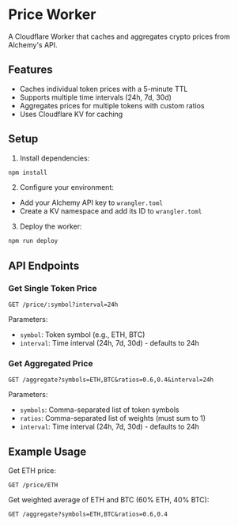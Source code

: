 # Price Worker

A Cloudflare Worker that caches and aggregates crypto prices from Alchemy's API.

## Features

- Caches individual token prices with a 5-minute TTL
- Supports multiple time intervals (24h, 7d, 30d)
- Aggregates prices for multiple tokens with custom ratios
- Uses Cloudflare KV for caching

## Setup

1. Install dependencies:
```bash
npm install
```

2. Configure your environment:
- Add your Alchemy API key to `wrangler.toml`
- Create a KV namespace and add its ID to `wrangler.toml`

3. Deploy the worker:
```bash
npm run deploy
```

## API Endpoints

### Get Single Token Price

```
GET /price/:symbol?interval=24h
```

Parameters:
- `symbol`: Token symbol (e.g., ETH, BTC)
- `interval`: Time interval (24h, 7d, 30d) - defaults to 24h

### Get Aggregated Price

```
GET /aggregate?symbols=ETH,BTC&ratios=0.6,0.4&interval=24h
```

Parameters:
- `symbols`: Comma-separated list of token symbols
- `ratios`: Comma-separated list of weights (must sum to 1)
- `interval`: Time interval (24h, 7d, 30d) - defaults to 24h

## Example Usage

Get ETH price:
```
GET /price/ETH
```

Get weighted average of ETH and BTC (60% ETH, 40% BTC):
```
GET /aggregate?symbols=ETH,BTC&ratios=0.6,0.4
``` 